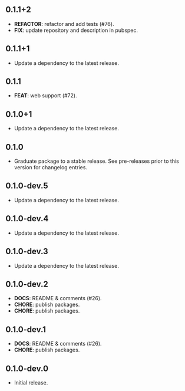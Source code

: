 ## 0.1.1+2

 - **REFACTOR**: refactor and add tests (#76).
 - **FIX**: update repository and description in pubspec.

## 0.1.1+1

 - Update a dependency to the latest release.

## 0.1.1

 - **FEAT**: web support (#72).

## 0.1.0+1

 - Update a dependency to the latest release.

## 0.1.0

 - Graduate package to a stable release. See pre-releases prior to this version for changelog entries.

## 0.1.0-dev.5

 - Update a dependency to the latest release.

## 0.1.0-dev.4

 - Update a dependency to the latest release.

## 0.1.0-dev.3

 - Update a dependency to the latest release.

## 0.1.0-dev.2

 - **DOCS**: README & comments (#26).
 - **CHORE**: publish packages.
 - **CHORE**: publish packages.

## 0.1.0-dev.1

 - **DOCS**: README & comments (#26).
 - **CHORE**: publish packages.

## 0.1.0-dev.0

- Initial release.
